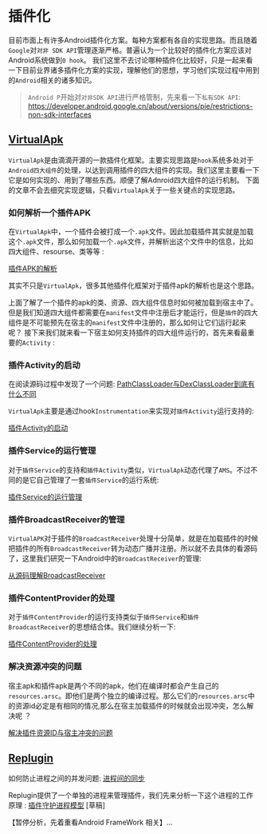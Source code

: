 # 插件化 

目前市面上有许多Android插件化方案。每种方案都有各自的实现思路。而且随着`Google`对`对非 SDK API`管理逐渐严格。普遍认为一个比较好的插件化方案应该对Android系统做到`0 hook`。
我们这里不去讨论哪种插件化比较好，只是一起来看一下目前业界诸多插件化方案的实现，理解他们的思想，学习他们实现过程中用到的`Android`相关的诸多知识。

>`Android P`开始对`对非SDK API`进行严格管制，先来看一下`私有SDK API`: https://developer.android.google.cn/about/versions/pie/restrictions-non-sdk-interfaces

## [VirtualApk](https://github.com/didi/VirtualAPK)

`VirtualApk`是由滴滴开源的一款插件化框架。主要实现思路是`hook`系统多处对于`Android四大组件`的处理，以达到调用插件的四大组件的实现。我们这里主要看一下它是如何实现的、用到了哪些东西。顺便了解Adnroid四大组件的运行机制。
下面的文章不会去细究实现逻辑，只看`VirtualApk`关于一些关键点的实现思路。

### 如何解析一个插件APK

在`VirtualApk`中，一个插件会被打成一个`.apk`文件。因此加载插件其实就是加载这个`.apk`文件，那么如何加载一个`.apk`文件，并解析出这个文件中的信息，比如四大组件、resourse、类等等 :

<a href="VirtualApk/插件APK的解析.md">插件APK的解析</a>

其实不只是`VirtualApk`，很多其他插件化框架对于插件apk的解析也是这个思路。

上面了解了一个插件的apk的类、资源、四大组件信息时如何被加载到宿主中了。但是我们知道四大组件都需要在`manifest`文件中注册后才能运行，但是`插件`的四大组件是不可能预先在宿主的`manifest`文件中注册的，那么如何让它们运行起来呢？
接下来我们就来看一下宿主如何支持插件的四大组件运行的，首先来看最重要的`Activity` :

### 插件Activity的启动

在阅读源码过程中发现了一个问题: [PathClassLoader与DexClassLoader到底有什么不同](./PathClassLoader与DexClassLoader到底有什么不同.md)

`VirtualApk`主要是通过hook`Instrumentation`来实现对`插件Activity`运行支持的:

<a href="VirtualApk/插件Activity的启动.md">插件Activity的启动</a>

### 插件Service的运行管理

对于`插件Service`的支持和`插件Activity`类似，`VirtualApk`动态代理了`AMS`。不过不同的是它自己管理了一套`插件Service`的运行系统: 

<a href="VirtualApk/插件Service的运行管理.md">插件Service的运行管理</a>

### 插件BroadcastReceiver的管理

`VirtualAPK`对于插件的`BroadcastReceiver`处理十分简单，就是在加载插件的时候把插件的所有`BroadcastReceiver`转为动态广播并注册。所以就不去具体的看源码了，这里我们研究一下Android中的`BroadcastReceiver`的管理:

[从源码理解BroadcastReceiver](../AndroidFramework源码分析/从源码理解BroadcastReceiver的工作过程.md)

### 插件ContentProvider的处理

对于`插件ContentProvider`的运行支持类似于`插件Service`和`插件BroadcastReceiver`的思想结合体。我们继续分析一下:

[插件ContentProvider的处理](../AndroidFramework源码分析/ContentProvider启动过程分析.md)

### 解决资源冲突的问题

宿主apk和插件apk是两个不同的apk，他们在编译时都会产生自己的`resources.arsc`。即他们是两个独立的编译过程。那么它们的`resources.arsc`中的资源id必定是有相同的情况,那么在宿主加载插件的时候就会出现冲突，怎么解决呢 ？

[解决插件资源ID与宿主冲突的问题](VirtualApk/解决插件资源ID与宿主冲突的问题.md)


## [Replugin](https://github.com/Qihoo360/RePlugin)

如何防止进程之间的并发问题: [进程间的同步](Replugin/进程间的同步.md)

Replugin提供了一个单独的进程来管理插件，我们先来分析一下这个进程的工作原理 : [插件守护进程模型](Replugin/插件守护进程模型.md) [草稿]

【暂停分析，先着重看Android FrameWork 相关】...

